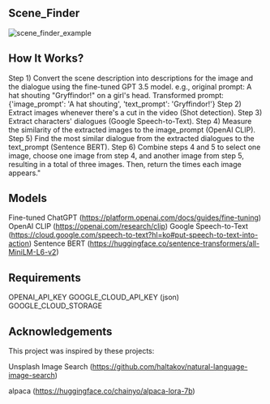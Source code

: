 ## Scene_Finder
![scene_finder_example](https://github.com/hyokyunAn/scene_finder/assets/60477870/631f57f6-5719-4545-880c-56ccd544dfc3)


## How It Works?

Step 1) Convert the scene description into descriptions for the image and the dialogue using the fine-tuned GPT 3.5 model.
e.g., original prompt: A hat shouting "Gryffindor!" on a girl's head.
Transformed prompt: {'image_prompt': 'A hat shouting', 'text_prompt': 'Gryffindor!'}
Step 2) Extract images whenever there's a cut in the video (Shot detection).
Step 3) Extract characters' dialogues (Google Speech-to-Text).
Step 4) Measure the similarity of the extracted images to the image_prompt (OpenAI CLIP).
Step 5) Find the most similar dialogue from the extracted dialogues to the text_prompt (Sentence BERT).
Step 6) Combine steps 4 and 5 to select one image, choose one image from step 4, and another image from step 5, resulting in a total of three images. Then, return the times each image appears."

## Models
Fine-tuned ChatGPT (https://platform.openai.com/docs/guides/fine-tuning)
OpenAI CLIP (https://openai.com/research/clip)
Google Speech-to-Text (https://cloud.google.com/speech-to-text?hl=ko#put-speech-to-text-into-action)
Sentence BERT (https://huggingface.co/sentence-transformers/all-MiniLM-L6-v2)

## Requirements
OPENAI_API_KEY
GOOGLE_CLOUD_API_KEY (json)
GOOGLE_CLOUD_STORAGE


## Acknowledgements
This project was inspired by these projects:

Unsplash Image Search (https://github.com/haltakov/natural-language-image-search)

alpaca (https://huggingface.co/chainyo/alpaca-lora-7b)
